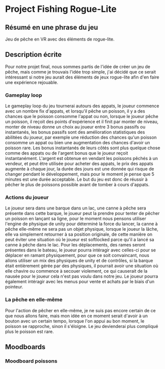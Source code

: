 # Project Fishing Rogue-Lite

## **Résumé en une phrase du jeu** 
Jeu de pêche en VR avec des éléments de rogue-lite.

## Description écrite
Pour notre projet final, nous sommes partis de l'idée de créer un jeu de pêche, mais comme je trouvais l'idée trop simple, j'ai décidé que ce serait intéressant si notre jeu aurait des éléments de jeux rogue-lite afin d'en faire une expérience rejouable.

### Gameplay loop
Le gameplay loop du jeu tournerai autours des appats, le joueur commence avec un nombre fix d'appats, et lorsqu'il pêche un poisson, il y a des chances que le poisson consomme l'appat ou non, lorsque le joueur pêche un poisson, il reçoit des points d'expérience et il finit par monter de niveau, monter de niveau donne un choix au joueur entre 3 bonus passifs ou instantanés, les bonus passifs sont des amélioration statistiques des abilitées du joueur, par exemple une réduction des chances qu'un poisson consomme un appat ou bien une augmentation des chances d'avoir un poisson rare. Les bonus instantanés de leurs côtés sont plus quelque chose comme des appats ou de l'argent bonus que le joueur reçoit instantanément. L'argent est obtenue en vendant les poissons pêchés à un vendeur, et peut être utilisée pour acheter des appats, le prix des appats augmente à chaque jour, la durée des jours est une donnée qui risque de changer pendant le développement, mais pour le moment je pense que 5 minutes est une durée acceptable. Le but du jeu est donc de réussir à pêcher le plus de poissons possible avant de tomber à cours d'appats.

### Actions du joueur
Le joueur sera dans une barque dans un lac, une canne à pêche sera présente dans cette barque, le joueur peut la prendre pour tenter de pêcher un poisson en lançant sa ligne, pour le moment nous pensons utiliser l'engine de physique de unity pour déterminé la force du lancer, la canne à pêche elle-même ne sera pas un objet physique, lorsque le joueur la lâche, elle va simplement retourner à sa position originale, de cette manière on peut éviter une situation où le joueur est softlocked parce qu'il a lancé sa canne à pêche dans le lac. Pour les déplacements, des rames seront présentes dans le bateau, le joueur pourra intéragir avec celles-ci pour se déplacer en ramant physiquement, pour que ce soit convaincant, nous allons utiliser un mix des physiques de unity et de contrôles, si la barque était entièrement gérée par des physiques, il pourrait avoir une situation où elle chavire ou commence à secouer violement, ce qui causerait de la nausée pour le joueur cela n'est pas voulu dans notre jeu. Le joueur pourra également intéragir avec les menus pour vente et achats par le biais d'un pointeur.

### La pêche en elle-même
Pour l'action de pêcher en elle-même, je ne suis pas encore certain de ce que nous allons faire, mais mon idée en ce moment serait d'avoir à un bouton avec un certain tempo, lorsque l'on appui au bon moment, le poisson se rapproche, sinon il s'éloigne. Le jeu devienderai plus compliqué plus le poisson est rare.

## Moodboards

### Moodboard poissons
